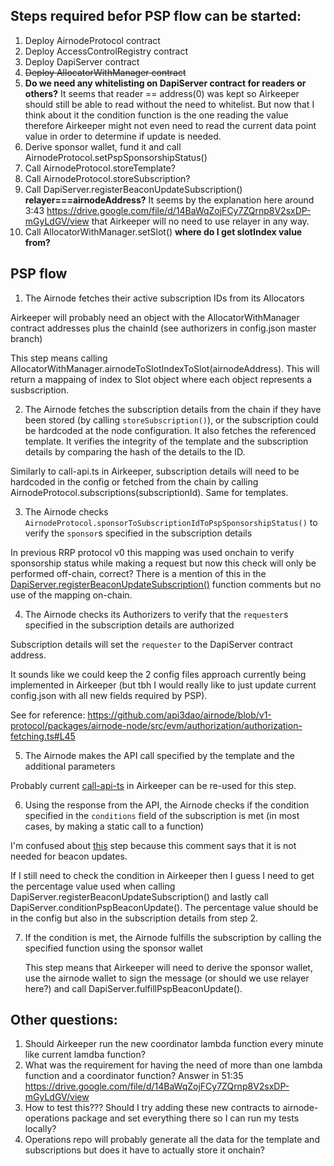 ## Steps required befor PSP flow can be started:

1. Deploy AirnodeProtocol contract
1. Deploy AccessControlRegistry contract
1. Deploy DapiServer contract
1. ~~Deploy AllocatorWithManager contract~~
1. **Do we need any whitelisting on DapiServer contract for readers or others?** It seems that reader == address(0) was
   kept so Airkeeper should still be able to read without the need to whitelist. But now that I think about it the
   condition function is the one reading the value therefore Airkeeper might not even need to read the current data
   point value in order to determine if update is needed.
1. Derive sponsor wallet, fund it and call AirnodeProtocol.setPspSponsorshipStatus()
1. Call AirnodeProtocol.storeTemplate?
1. Call AirnodeProtocol.storeSubscription?
1. Call DapiServer.registerBeaconUpdateSubscription() **relayer===airnodeAddress?** It seems by the explanation here
   around 3:43 https://drive.google.com/file/d/14BaWqZojFCy7ZQrnp8V2sxDP-mGyLdGV/view that Airkeeper will no need to use
   relayer in any way.
1. Call AllocatorWithManager.setSlot() **where do I get slotIndex value from?**

## PSP flow

1. The Airnode fetches their active subscription IDs from its Allocators

Airkeeper will probably need an object with the AllocatorWithManager contract addresses plus the chainId (see
authorizers in config.json master branch)

This step means calling AllocatorWithManager.airnodeToSlotIndexToSlot(airnodeAddress). This will return a mappaing of
index to Slot object where each object represents a susbscription.

2. The Airnode fetches the subscription details from the chain if they have been stored (by calling
   `storeSubscription()`), or the subscription could be hardcoded at the node configuration. It also fetches the
   referenced template. It verifies the integrity of the template and the subscription details by comparing the hash of
   the details to the ID.

Similarly to call-api.ts in Airkeeper, subscription details will need to be hardcoded in the config or fetched from the
chain by calling AirnodeProtocol.subscriptions(subscriptionId). Same for templates.

3. The Airnode checks `AirnodeProtocol.sponsorToSubscriptionIdToPspSponsorshipStatus()` to verify the `sponsor`s
   specified in the subscription details

In previous RRP protocol v0 this mapping was used onchain to verify sponsorship status while making a request but now
this check will only be performed off-chain, correct? There is a mention of this in the
[DapiServer.registerBeaconUpdateSubscription()](https://github.com/api3dao/airnode/blob/v1-protocol/packages/airnode-protocol-v1/contracts/dapis/DapiServer.sol#L250-L252)
function comments but no use of the mapping on-chain.

4. The Airnode checks its Authorizers to verify that the `requester`s specified in the subscription details are
   authorized

Subscription details will set the `requester` to the DapiServer contract address.

It sounds like we could keep the 2 config files approach currently being implemented in Airkeeper (but tbh I would
really like to just update current config.json with all new fields required by PSP).

See for reference:
https://github.com/api3dao/airnode/blob/v1-protocol/packages/airnode-node/src/evm/authorization/authorization-fetching.ts#L45

5. The Airnode makes the API call specified by the template and the additional parameters

Probably current [call-api-ts](https://github.com/api3dao/airkeeper/blob/main/src/call-api.ts) in Airkeeper can be
re-used for this step.

6. Using the response from the API, the Airnode checks if the condition specified in the `conditions` field of the
   subscription is met (in most cases, by making a static call to a function)

I'm confused about
[this](https://github.com/api3dao/airnode/blob/v1-protocol/packages/airnode-protocol-v1/contracts/dapis/DapiServer.sol#L20-L23)
step because this comment says that it is not needed for beacon updates.

If I still need to check the condition in Airkeeper then I guess I need to get the percentage value used when calling
DapiServer.registerBeaconUpdateSubscription() and lastly call DapiServer.conditionPspBeaconUpdate(). The percentage
value should be in the config but also in the subscription details from step 2.

7. If the condition is met, the Airnode fulfills the subscription by calling the specified function using the sponsor
   wallet

   This step means that Airkeeper will need to derive the sponsor wallet, use the airnode wallet to sign the message (or
   should we use relayer here?) and call DapiServer.fulfillPspBeaconUpdate().

## Other questions:

1. Should Airkeeper run the new coordinator lambda function every minute like current lamdba function?
1. What was the requirement for having the need of more than one lambda function and a coordinator function? Answer in
   51:35 https://drive.google.com/file/d/14BaWqZojFCy7ZQrnp8V2sxDP-mGyLdGV/view
1. How to test this??? Should I try adding these new contracts to airnode-operations package and set everything there so
   I can run my tests locally?
1. Operations repo will probably generate all the data for the template and subscriptions but does it have to actually
   store it onchain?
